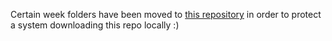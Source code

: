Certain week folders have been moved to [this repository](https://github.com/Oliver-Mustoe/funnyhaha) in order to protect a system downloading this repo locally :)
